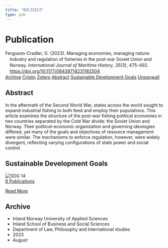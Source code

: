 ```yaml
---
title: "BZCJZ2CZ"
type: pub
---
```

<h1>Publication</h1>
<article id="csl-bib-container-BZCJZ2CZ" class="csl-bib-container">
  <div class="csl-bib-body" style="line-height: 1.35; padding-left: 1em; text-indent:-1em;">
  <div class="csl-entry">Ferguson-Cradler, G. (2023). Managing economies, managing nature: Industry and regulation of fisheries in the post-war Soviet Union and Norway. <i>International Journal of Maritime History</i>, <i>35</i>(3), 475&#x2013;492. <a href="https://doi.org/10.1177/08438714231182504">https://doi.org/10.1177/08438714231182504</a></div>
</div>
  <div class="csl-bib-buttons">
    <a href="#taxonomy-article-BZCJZ2CZ" class="csl-bib-button">Archive</a>
    <a href="https://app.cristin.no/results/show.jsf?id=2169094" alt="Cristin URL" class="csl-bib-button">Cristin</a>
    <a href="http://zotero.org/groups/5402882/items/BZCJZ2CZ" alt="Zotero URL" class="csl-bib-button">Zotero</a>
    <a href="#abstract-article-BZCJZ2CZ" class="csl-bib-button">Abstract</a>
    <a href="#sdg-article-BZCJZ2CZ" class="csl-bib-button">Sustainable Development Goals</a>
    <a href="https://journals.sagepub.com/doi/pdf/10.1177/08438714231182504" class="csl-bib-button">Unpaywall</a>
  </div>
  <div id="csl-bib-meta-container-BZCJZ2CZ"></div>
</article>
<div id="csl-bib-meta-BZCJZ2CZ" class="csl-bib-meta">
  <article id="abstract-article-BZCJZ2CZ" class="abstract-article">
    <h1>Abstract</h1>
    In the aftermath of the Second World War, states across the world sought to expand industrial fishing to both feed and employ their populations. This article examines the structure of the post-war fishing political economies in two countries separated by the Cold War divide: the Soviet Union and Norway. Their political-economic organization and governing ideologies differed, yet many of the goals and objectives of resource management were similar. The mechanisms to enforce regulation, however, were widely divergent, reflecting varying configurations of state power and social control.
  </article>
  <article id="sdg-article-BZCJZ2CZ" class="sdg-article">
    <h1>Sustainable Development Goals</h1>
    <div class="sdg-container"><div id="sdg14" class="sdg"> <img src="{{< params subfolder >}}images/sdg/sdg14_en.png" class="image" alt="SDG 14"> <div class="sdg-overlay"> <a href="{{< params subfolder >}}en/archive/?sdg=14#archive" class="sdg-publication-count"><span>6</span> Publications</a> <p><a href="https://sdgs.un.org/goals/goal14" class="sdg-read-more">Read More</a></p> </div> </div></div>
  </article>
  <article id="taxonomy-article-BZCJZ2CZ" class="taxonomy-article">
    <h1>Archive</h1>
    <ul>
      <li>Inland Norway University of Applied Sciences</li>
      <li>Inland School of Business and Social Sciences</li>
      <li>Department of Law, Philosophy and International studies</li>
      <li>2023</li>
      <li>August</li>
    </ul>
  </article>
</div>
